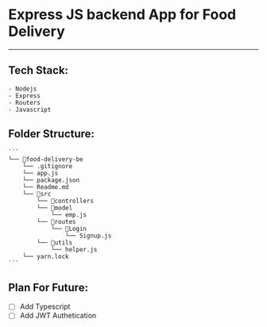 # Express JS backend App for Food Delivery
---
## Tech Stack: 

    - Nodejs
    - Express
    - Routers
    - Javascript

## Folder Structure:

    ```
    └── 📁food-delivery-be
        └── .gitignore
        └── app.js
        └── package.json
        └── Readme.md
        └── 📁src
            └── 📁controllers
            └── 📁model
                └── emp.js
            └── 📁routes
                └── 📁Login
                    └── Signup.js
            └── 📁utils
                └── helper.js
        └── yarn.lock
    ```

## Plan For Future:

- [ ] Add Typescript
- [ ] Add JWT Authetication
